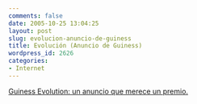 ```yaml
---
comments: false
date: 2005-10-25 13:04:25
layout: post
slug: evolucion-anuncio-de-guiness
title: Evolución (Anuncio de Guiness)
wordpress_id: 2626
categories:
- Internet
---
```


[Guiness Evolution: un anuncio que merece un premio.](http://www.frederiksamuel.com/blog/images/evolution.mov)
